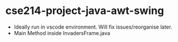 # cse214-project-java-awt-swing

- Ideally run in vscode environment. Will fix issues/reorganise later.
- Main Method inside InvadersFrame.java
